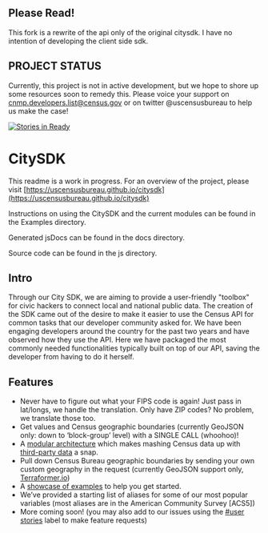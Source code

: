 ## Please Read!
This fork is a rewrite of the api only of the original citysdk. I have no intention of developing the client side sdk.

## PROJECT STATUS 
Currently, this project is not in active development, but we hope to shore up some resources soon to remedy this. Please voice your support on cnmp.developers.list@census.gov or on twitter @uscensusbureau to help us make the case!

[![Stories in Ready](https://badge.waffle.io/uscensusbureau/citysdk.png?label=ready&title=Ready)](https://waffle.io/uscensusbureau/citysdk)
# CitySDK #

This readme is a work in progress. For an overview of the project, please visit [https://uscensusbureau.github.io/citysdk](https://uscensusbureau.github.io/citysdk)

Instructions on using the CitySDK and the current modules can be found in the Examples directory.

Generated jsDocs can be found in the docs directory.

Source code can be found in the js directory.

## Intro

Through our City SDK, we are aiming to provide a user-friendly "toolbox" for civic hackers to connect local and national
public data. The creation of the SDK came out of the desire to make it easier to use the Census API for common tasks
that our developer community asked for. We have been engaging developers around the country for the past two years and
have observed how they use the API. Here we have packaged the most commonly needed functionalities typically built on top of our API, saving the developer from having to do it herself. 

## Features
- Never have to figure out what your FIPS code is again! Just pass in lat/longs, we handle the translation. Only have ZIP codes? No problem, we translate those too. 
- Get values and Census geographic boundaries (currently GeoJSON only: down to ‘block-group’ level) with a SINGLE CALL (whoohoo)!
- A [modular architecture](http://uscensusbureau.github.io/citysdk/guides.html) which makes mashing Census data up with [third-party data](http://uscensusbureau.github.io/citysdk/gallery.html) a snap.
- Pull down Census Bureau geographic boundaries by sending your own custom geography in the request (currently GeoJSON support only, [Terraformer.io](http://terraformer.io/))
- A [showcase of examples](https://uscensusbureau.github.io/citysdk/examples/geoRequest/) to help you get started.
- We’ve provided a starting list of aliases for some of our most popular variables (most aliases are in the American Community Survey [ACS5]) 
- More coming soon! (you may also add to our issues using the [#user stories](https://github.com/uscensusbureau/citysdk/issues?q=is%3Aopen+is%3Aissue+label%3A%22user+stories%22) label to make feature requests)
